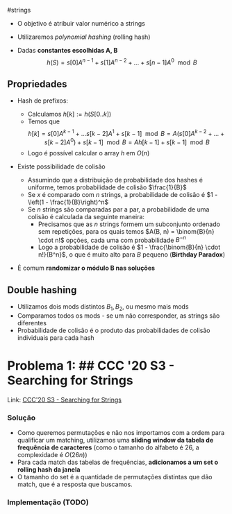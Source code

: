 #strings 
* O objetivo é atribuir valor numérico a strings
* Utilizaremos *polynomial hashing* (rolling hash)

* Dadas **constantes escolhidas A, B**
$$h(S) = s[0]A^{n - 1} + s[1]A^{n - 2} + ... + s[n-1]A^0 \mod B$$

## Propriedades

* Hash de prefixos:
	* Calculamos $h[k] := h(S[0..k])$ 
	* Temos que $$h[k] = s[0]A^{k - 1} + ... s[k-2]A^{1} + s[k-1] \mod B = A(s[0]A^{k-2} + ... + s[k-2]A^0) + s[k-1] \mod B = Ah[k-1] + s[k-1] \mod B$$
	* Logo é possível calcular o array $h$ em $O(n)$
 * Existe possibilidade de colisão
	 * Assumindo que a distribuição de probabilidade dos hashes é uniforme, temos probabilidade de colisão $\frac{1}{B}$
	 * Se $x$ é comparado com $n$ strings, a probabilidade de colisão é $1 - \left(1 - \frac{1}{B}\right)^n$
	 * Se $n$ strings são comparadas par a par, a probabilidade de uma colisão é calculada da seguinte maneira:
		 * Precisamos que as $n$ strings formem um subconjunto ordenado sem repetições, para os quais temos $A(B, n) = \binom{B}{n} \cdot n!$ opções, cada uma com probabilidade $B^{-n}$
		 * Logo a probabilidade de colisão é $1 - \frac{\binom{B}{n} \cdot n!}{B^n}$, o que é muito alto para $B$ pequeno (**Birthday Paradox**)

* É comum **randomizar o módulo B nas soluções**
## Double hashing

* Utilizamos dois mods distintos $B_1, B_2$, ou mesmo mais mods
* Comparamos todos os mods - se um não corresponder, as strings são diferentes
* Probabilidade de colisão é o produto das probabilidades de colisão individuais para cada hash


# Problema 1: ## CCC '20 S3 - Searching for Strings

Link: [CCC'20 S3 - Searching for Strings](https://dmoj.ca/problem/ccc20s3)

### Solução

* Como queremos permutações e não nos importamos com a ordem para qualificar um matching, utilizamos uma **sliding window da tabela de frequência de caracteres** (como o tamanho do alfabeto é 26, a complexidade é $O(26n)$)
* Para cada match das tabelas de frequências, **adicionamos a um set o rolling hash da janela**
* O tamanho do set é a quantidade de permutações distintas que dão match, que é a resposta que buscamos.

### Implementação (TODO)

